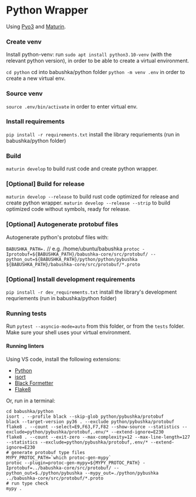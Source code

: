 # Python Wrapper

Using [Pyo3](https://github.com/PyO3/pyo3) and [Maturin](https://github.com/PyO3/maturin).

### Create venv

Install python-venv: run `sudo apt install python3.10-venv` (with the relevant python version), in order to be able to create a virtual environment.

`cd python` cd into babushka/python folder
`python -m venv .env` in order to create a new virtual env.

### Source venv

`source .env/bin/activate` in order to enter virtual env.

### Install requirements

`pip install -r requirements.txt` install the library requriements (run in babushka/python folder)

### Build

`maturin develop` to build rust code and create python wrapper.

### [Optional] Build for release

`maturin develop --release` to build rust code optimized for release and create python wrapper.
`maturin develop --release --strip` to build optimized code without symbols, ready for release.

### [Optional] Autogenerate protobuf files

Autogenerate python's protobuf files with:

`BABUSHKA_PATH=.` // e.g. /home/ubuntu/babushka
`protoc -Iprotobuf=${BABUSHKA_PATH}/babushka-core/src/protobuf/ --python_out=${BABUSHKA_PATH}/python/python/pybushka ${BABUSHKA_PATH}/babushka-core/src/protobuf/*.proto`

### [Optional] Install development requirements

`pip install -r dev_requirements.txt` install the library's development requriements (run in babushka/python folder)

### Running tests

Run `pytest --asyncio-mode=auto` from this folder, or from the `tests` folder. Make sure your shell uses your virtual environment.

#### Running linters

Using VS code, install the following extensions:

-   [Python](https://marketplace.visualstudio.com/items?itemName=ms-python.python)
-   [isort](https://marketplace.visualstudio.com/items?itemName=ms-python.isort)
-   [Black Formetter](https://marketplace.visualstudio.com/items?itemName=ms-python.black-formatter)
-   [Flake8](https://marketplace.visualstudio.com/items?itemName=ms-python.flake8)

Or, run in a terminal:

```
cd babushka/python
isort . --profile black --skip-glob python/pybushka/protobuf
black --target-version py36 . --exclude python/pybushka/protobuf
flake8 . --count --select=E9,F63,F7,F82 --show-source --statistics --exclude=python/pybushka/protobuf,.env/* --extend-ignore=E230
flake8 . --count --exit-zero --max-complexity=12 --max-line-length=127 --statistics --exclude=python/pybushka/protobuf,.env/* --extend-ignore=E230
# generate protobuf type files
MYPY_PROTOC_PATH=`which protoc-gen-mypy`
protoc --plugin=protoc-gen-mypy=${MYPY_PROTOC_PATH} -Iprotobuf=../babushka-core/src/protobuf/ --python_out=$./python/pybushka --mypy_out=./python/pybushka ../babushka-core/src/protobuf/*.proto
# run type check
mypy .
```

